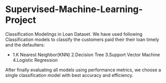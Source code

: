 # Supervised-Machine-Learning-Project
Classification Modelings in Loan Dataset.
We have used following Classification models to classify the customers paid their their loan timely and the defaulters:
- 1.K Nearest Neighbor(KNN)
2.Decision Tree
3.Support Vector Machine
4.Logistic Regression
 
After finally evaluating all models using  performance metrics, we choose a single classification model with best accuracy and efficiency.
